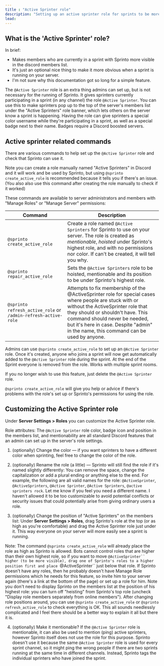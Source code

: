 ```yaml
---
title : "Active Sprinter role"
description: "Setting up an active sprinter role for sprints to be more visible on Discord"
lead: 
---
```

## What is the 'Active Sprinter' role?

In brief:
* Makes members who are currently in a sprint with Sprinto more visible in the discord members list.
* It's just an optional nice thing to make it more obvious when a sprint is running on your server.
* I'm not sure why this documentation got so long for a simple feature.

The `@Active Sprinter` role is an extra thing admins can set up, but is not necessary for the running of Sprinto. It gives sprinters currently participating in a sprint (in any channel) the role `@Active Sprinter`. You can use this to make sprinters pop up to the top of the server's members list under the "Active Sprinters" role banner, which lets others on the server know a sprint is happening. Having the role can give sprinters a special color username while they're participating in a sprint, as well as a special badge next to their name. Badges require a Discord boosted servers.

## Active sprinter related commands

There are various commands to help set up the `@Active Sprinter` role and check that Sprinto can use it. 

Note you can create a role manually named "Active Sprinters" in Discord and it will work and be used by Sprinto, but using `@sprinto create_active_role` is recommended because it tells you if there's an issue. (You also also use this command after creating the role manually to check if it worked)

These commands are available to server administrators and members with "Manage Roles" or "Manage Server" permissions:

| Command | Description |
| --- | --- |
| `@sprinto create_active_role` | Create a role named `@Active Sprinters` for Sprinto to use on your server. The role is created as _mentionable_, _hoisted_ under Sprinto's highest role, and with no permissions nor color. If can't be created, it will tell you why.
| `@sprinto repair_active_role` | Sets the `@Active Sprinters` role to be hoisted, mentionable and its position to be under Sprinto's highest role. |
| `@sprinto refresh_active_role` or `/admin-refresh-active-role` | Attempts to fix membership of the @ActiveSprinter role for special cases where people are stuck with or without the ActiveSprinter role that they should or shouldn't have. This command should never be needed, but it's here in case. Despite "admin" in the name, this command can be used by anyone. |

Admins can use `@sprinto create_active_role` to set up an `@Active Sprinter` role. Once it's created, anyone who joins a sprint will now get automatically added to the `@Active Sprinter` role during the sprint. At the end of the Sprint everyone is removed from the role. Works with multiple sprint rooms.

If you no longer wish to use this feature, just delete the `@Active Sprinter` role.

`@sprinto create_active_role` will give you help or advice if there's problems with the role's set up or Sprinto's permissions for using the role.

## Customizing the Active Sprinter role

Under **Server Settings > Roles** you can customize the Active Sprinter role.

Role attributes: The `@Active Sprinter` role color, badge icon and position in the members list, and mentionability are all standard Discord features that an admin can set up in the server's role settings.

1. (optionally) Change the color — if you want sprinters to have a different color when sprinting, feel free to change the color of the role.

2. (optionally) Rename the role (a little) — Sprinto will still find the role if it's named slightly differently: You can remove the space, change the capitalization or add a plural ending or anything else to the end. For example, the following are all valid names for the role: `@ActiveSprinter`, `@ActiveSprinters`, `@Active Sprinter`, `@Active Sprinters`, `@active sprinters rock`. Let me know if you feel you need a different name. I haven't allowed it to be too customizable to avoid potential conflicts or security issues that could potentially arise from giving ordinary users a role.

3. (optionally) Change the position of "Active Sprinters" on the members list: Under **Server Settings > Roles**, drag Sprinto's role at the top (or as high as you're comfortable) and drag the Active Sprinter role just under it. This way everyone on your server will more easily see a sprint is running.

Note: The command `@sprinto create_active_role` will already place the role as high as Sprinto is allowed. Bots cannot control roles that are higher than their own highest role, so if you want to move `@ActiveSprinter`` higher (to be more visible), drag one of Sprinto's roles to a higher position first and place `@ActiveSprinter`` just below that role. If Sprinto doesn't have any roles, then he probably doesn't have Manage Role permissions which he needs for this feature, so invite him to your server again (there's a link at the bottom of the page) or set up a role for him. Note you don't need to display Sprinto on the members list at the position of his highest role: you can turn off "heisting" from Sprinto's top role (uncheck "Display role members separately from online members"). After changing role positions around, you can use `@sprinto create_active_role` or `@sprinto refresh_active_role` to check everything is OK. This all sounds needlessly complicated and I feel there should be a better way to explain it all but there it is.

4. (optionally) Make it mentionable? If the `@Active Sprinter` role is mentionable, it can also be used to mention (ping) active sprinters, however Sprinto itself does not use the role for this purpose. Sprinto doesn't use it because the same `@Active Sprinter` role is used for every sprint channel, so it might ping the wrong people if there are two sprints running at the same time in different channels. Instead, Sprinto tags the individual sprinters who have joined the sprint.


